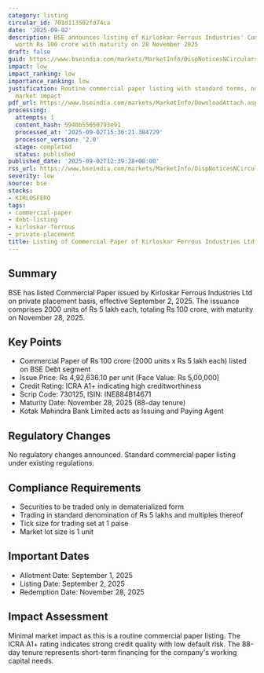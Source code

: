 ```yaml
---
category: listing
circular_id: 701d113502fd74ca
date: '2025-09-02'
description: BSE announces listing of Kirloskar Ferrous Industries' Commercial Paper
  worth Rs 100 crore with maturity on 28 November 2025
draft: false
guid: https://www.bseindia.com/markets/MarketInfo/DispNoticesNCirculars.aspx?Noticeid={EF96F818-11C9-4189-9120-DB8E55166581}&noticeno=20250902-32&dt=09/02/2025&icount=32&totcount=57&flag=0
impact: low
impact_ranking: low
importance_ranking: low
justification: Routine commercial paper listing with standard terms, no significant
  market impact
pdf_url: https://www.bseindia.com/markets/MarketInfo/DownloadAttach.aspx?id=20250902-32&attachedId=
processing:
  attempts: 1
  content_hash: 5940b55650793e91
  processed_at: '2025-09-02T15:36:21.384729'
  processor_version: '2.0'
  stage: completed
  status: published
published_date: '2025-09-02T12:39:28+00:00'
rss_url: https://www.bseindia.com/markets/MarketInfo/DispNoticesNCirculars.aspx?Noticeid={EF96F818-11C9-4189-9120-DB8E55166581}&noticeno=20250902-32&dt=09/02/2025&icount=32&totcount=57&flag=0
severity: low
source: bse
stocks:
- KIRLOSFERO
tags:
- commercial-paper
- debt-listing
- kirloskar-ferrous
- private-placement
title: Listing of Commercial Paper of Kirloskar Ferrous Industries Ltd
---
```


## Summary

BSE has listed Commercial Paper issued by Kirloskar Ferrous Industries Ltd on private placement basis, effective September 2, 2025. The issuance comprises 2000 units of Rs 5 lakh each, totaling Rs 100 crore, with maturity on November 28, 2025.

## Key Points

- Commercial Paper of Rs 100 crore (2000 units x Rs 5 lakh each) listed on BSE Debt segment
- Issue Price: Rs 4,92,636.10 per unit (Face Value: Rs 5,00,000)
- Credit Rating: ICRA A1+ indicating high creditworthiness
- Scrip Code: 730125, ISIN: INE884B14671
- Maturity Date: November 28, 2025 (88-day tenure)
- Kotak Mahindra Bank Limited acts as Issuing and Paying Agent

## Regulatory Changes

No regulatory changes announced. Standard commercial paper listing under existing regulations.

## Compliance Requirements

- Securities to be traded only in dematerialized form
- Trading in standard denomination of Rs 5 lakhs and multiples thereof
- Tick size for trading set at 1 paise
- Market lot size is 1 unit

## Important Dates

- Allotment Date: September 1, 2025
- Listing Date: September 2, 2025
- Redemption Date: November 28, 2025

## Impact Assessment

Minimal market impact as this is a routine commercial paper listing. The ICRA A1+ rating indicates strong credit quality with low default risk. The 88-day tenure represents short-term financing for the company's working capital needs.